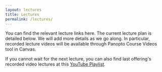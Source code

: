 ```yaml
---
layout: lectures
title: Lectures
permalink: /lectures/
---
```

You can find the relevant lecture links here. The current lecture plan is detailed below. We will add more details as we go along. In particular, recorded lecture videos will be available through Panopto Course Videos tool in Canvas. 

If you cannot wait for the next lecture, you can also find last offering's recorded video lectures at this [YouTube Playlist](https://www.youtube.com/watch?v=JFVlAIjHo2c&list=PLv_7iO_xlL0Jgc35Pqn7XP5VTQ5krLMOl). 